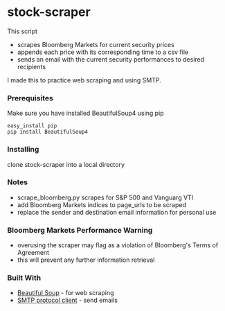 # stock-scraper

This script 
* scrapes Bloomberg Markets for current security prices
* appends each price with its corresponding time to a csv file
* sends an email with the current security performances to desired recipients

I made this to practice web scraping and using SMTP.

### Prerequisites

Make sure you have installed BeautifulSoup4 using pip

```
easy_install pip
pip install BeautifulSoup4
```

### Installing

clone stock-scraper into a local directory

### Notes
* scrape_bloomberg.py scrapes for S&P 500 and Vanguarg VTI
* add Bloomberg Markets indices to page_urls to be scraped
* replace the sender and destination email information for personal use

### Bloomberg Markets Performance Warning
* overusing the scraper may flag as a violation of Bloomberg's Terms of Agreement
* this will prevent any further information retrieval

### Built With

* [Beautiful Soup](https://www.crummy.com/software/BeautifulSoup/?) - for web scraping
* [SMTP protocol client](https://docs.python.org/2/library/smtplib.html) - send emails